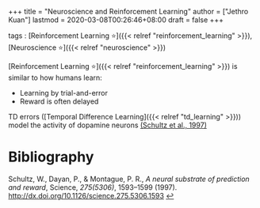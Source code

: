 +++
title = "Neuroscience and Reinforcement Learning"
author = ["Jethro Kuan"]
lastmod = 2020-03-08T00:26:46+08:00
draft = false
+++

tags
: [Reinforcement Learning ⭐]({{< relref "reinforcement_learning" >}}), [Neuroscience ⭐]({{< relref "neuroscience" >}})

[Reinforcement Learning ⭐]({{< relref "reinforcement_learning" >}}) is similar to how humans learn:

-   Learning by trial-and-error
-   Reward is often delayed

TD errors ([Temporal Difference Learning]({{< relref "td_learning" >}})) model the activity of
dopamine neurons <a id="1df216ba2adc9f4271136342d9e684a9" href="#schultz97_neural_subst_predic_rewar">(Schultz et al., 1997)</a>

# Bibliography
<a id="schultz97_neural_subst_predic_rewar" target="_blank">Schultz, W., Dayan, P., & Montague, P. R., *A neural substrate of prediction and reward*, Science, *275(5306)*, 1593–1599 (1997).  http://dx.doi.org/10.1126/science.275.5306.1593</a> [↩](#1df216ba2adc9f4271136342d9e684a9)
